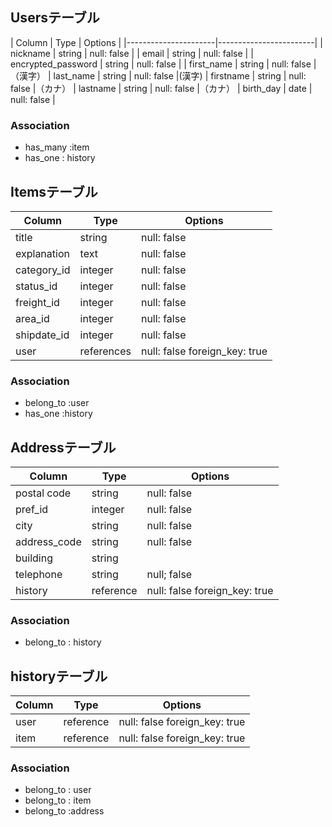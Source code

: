 
## Usersテーブル

| Column               | Type    | Options      |
|----------------------|------------------------|
| nickname             | string  | null: false  |
| email                | string  | null: false  |
| encrypted_password   | string  | null: false  |
| first_name           | string  | null: false  |（漢字）
| last_name            | string  | null: false |(漢字)
| firstname            | string  | null: false  |（カナ）
| lastname             | string  | null: false   |（カナ）
| birth_day            | date    | null: false  |


### Association

- has_many :item
- has_one : history

## Itemsテーブル

| Column         | Type          | Options                      |
|----------------|---------------|------------------------------|
| title          | string        | null: false                  |
| explanation    | text          | null: false                  |
| category_id    | integer       | null: false                  |
| status_id      | integer       | null: false                  |
| freight_id     | integer       | null: false                  |(送料)
| area_id        | integer       | null: false                  |(地域)
| shipdate_id    | integer       | null: false                  |(発送までの)
| user           | references    | null: false foreign_key: true|

### Association

- belong_to :user
- has_one :history

## Addressテーブル

| Column       | Type     | Options                       |
|--------------|----------|-------------------------------|
| postal code  | string   | null: false                   |
| pref_id      | integer  | null: false                   |(都道府県)
| city         | string   | null: false                   |(市町村区)
| address_code | string   | null: false                   |(住所)
| building     | string   |                               |
| telephone    | string   | null; false                   |
| history      | reference| null: false foreign_key: true |

### Association

- belong_to : history

## historyテーブル

| Column| Type      | Options                      |
|-------|-----------|------------------------------|
| user  | reference | null: false foreign_key: true|
| item  | reference | null: false foreign_key: true|

### Association

- belong_to : user
- belong_to : item
- belong_to :address










